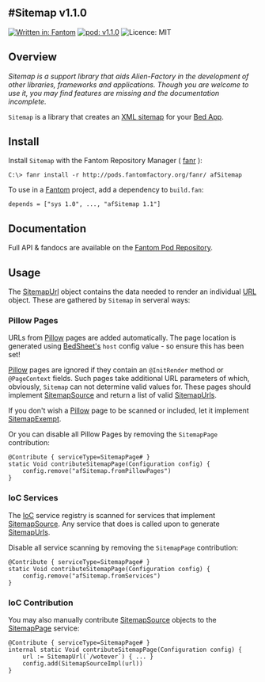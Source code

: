 #Sitemap v1.1.0
---
[![Written in: Fantom](http://img.shields.io/badge/written%20in-Fantom-lightgray.svg)](http://fantom.org/)
[![pod: v1.1.0](http://img.shields.io/badge/pod-v1.1.0-yellow.svg)](http://www.fantomfactory.org/pods/afSitemap)
![Licence: MIT](http://img.shields.io/badge/licence-MIT-blue.svg)

## Overview

*Sitemap is a support library that aids Alien-Factory in the development of other libraries, frameworks and applications. Though you are welcome to use it, you may find features are missing and the documentation incomplete.*

`Sitemap` is a library that creates an [XML sitemap](http://www.sitemaps.org/) for your [Bed App](http://pods.fantomfactory.org/pods/afBedSheet).

## Install

Install `Sitemap` with the Fantom Repository Manager ( [fanr](http://fantom.org/doc/docFanr/Tool.html#install) ):

    C:\> fanr install -r http://pods.fantomfactory.org/fanr/ afSitemap

To use in a [Fantom](http://fantom.org/) project, add a dependency to `build.fan`:

    depends = ["sys 1.0", ..., "afSitemap 1.1"]

## Documentation

Full API & fandocs are available on the [Fantom Pod Repository](http://pods.fantomfactory.org/pods/afSitemap/).

## Usage

The [SitemapUrl](http://pods.fantomfactory.org/pods/afSitemap/api/SitemapUrl) object contains the data needed to render an individual [URL](http://www.sitemaps.org/protocol.html) object. These are gathered by `Sitemap` in serveral ways:

### Pillow Pages

URLs from [Pillow](http://pods.fantomfactory.org/pods/afPillow) pages are added automatically. The page location is generated using [BedSheet's](http://pods.fantomfactory.org/pods/afBedSheet) `host` config value - so ensure this has been set!

[Pillow](http://pods.fantomfactory.org/pods/afPillow) pages are ignored if they contain an `@InitRender` method or `@PageContext` fields. Such pages take additional URL parameters of which, obviously, `Sitemap` can not determine valid values for. These pages should implement [SitemapSource](http://pods.fantomfactory.org/pods/afSitemap/api/SitemapSource) and return a list of valid [SitemapUrls](http://pods.fantomfactory.org/pods/afSitemap/api/SitemapUrl).

If you don't wish a [Pillow](http://pods.fantomfactory.org/pods/afPillow) page to be scanned or included, let it implement [SitemapExempt](http://pods.fantomfactory.org/pods/afSitemap/api/SitemapExempt).

Or you can disable all Pillow Pages by removing the `SitemapPage` contribution:

    @Contribute { serviceType=SitemapPage# }
    static Void contributeSitemapPage(Configuration config) {
        config.remove("afSitemap.fromPillowPages")
    }

### IoC Services

The [IoC](http://pods.fantomfactory.org/pods/afIoc) service registry is scanned for services that implement [SitemapSource](http://pods.fantomfactory.org/pods/afSitemap/api/SitemapSource). Any service that does is called upon to generate [SitemapUrls](http://pods.fantomfactory.org/pods/afSitemap/api/SitemapUrl).

Disable all service scanning by removing the `SitemapPage` contribution:

    @Contribute { serviceType=SitemapPage# }
    static Void contributeSitemapPage(Configuration config) {
        config.remove("afSitemap.fromServices")
    }

### IoC Contribution

You may also manually contribute [SitemapSource](http://pods.fantomfactory.org/pods/afSitemap/api/SitemapSource) objects to the [SitemapPage](http://pods.fantomfactory.org/pods/afSitemap/api/SitemapPage) service:

    @Contribute { serviceType=SitemapPage# }
    internal static Void contributeSitemapPage(Configuration config) {
        url := SitemapUrl(`/wotever`) { ... }
        config.add(SitemapSourceImpl(url))
    }

